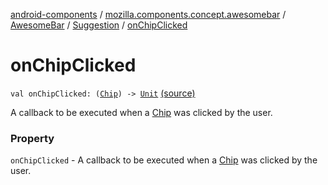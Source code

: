 [android-components](../../../index.md) / [mozilla.components.concept.awesomebar](../../index.md) / [AwesomeBar](../index.md) / [Suggestion](index.md) / [onChipClicked](./on-chip-clicked.md)

# onChipClicked

`val onChipClicked: (`[`Chip`](-chip/index.md)`) -> `[`Unit`](https://kotlinlang.org/api/latest/jvm/stdlib/kotlin/-unit/index.html) [(source)](https://github.com/mozilla-mobile/android-components/blob/master/components/concept/awesomebar/src/main/java/mozilla/components/concept/awesomebar/AwesomeBar.kt#L96)

A callback to be executed when a [Chip](-chip/index.md) was clicked by the user.

### Property

`onChipClicked` - A callback to be executed when a [Chip](-chip/index.md) was clicked by the user.
